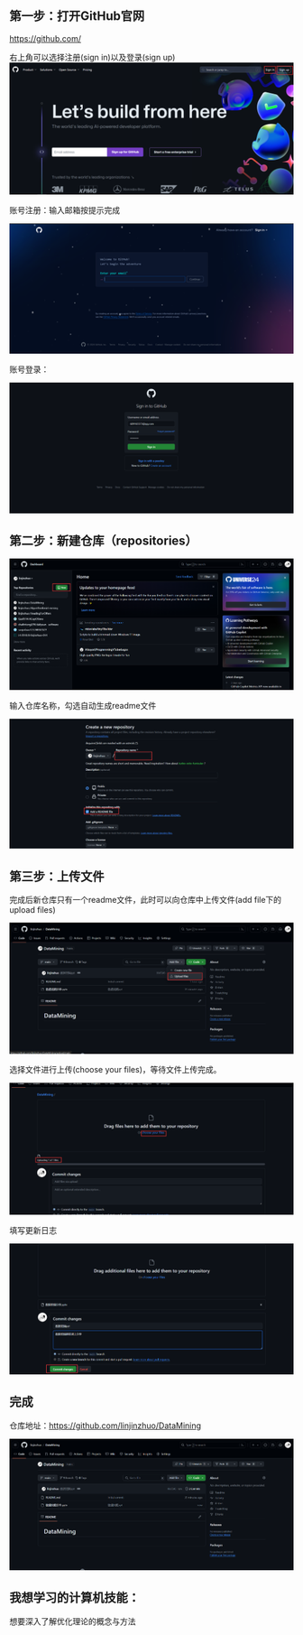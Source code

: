 ## 第一步：打开GitHub官网

https://github.com/

右上角可以选择注册(sign in)以及登录(sign up)![](images/image-20240425150940230.png)

账号注册：输入邮箱按提示完成

![](images/image-20240425151953382.png)

账号登录：

![](images/image-20240425152344527.png)

## 第二步：新建仓库（repositories）

![](images/image-20240425152711847.png)

输入仓库名称，勾选自动生成readme文件

![](images/image-20240425153226460.png)

## 第三步：上传文件

完成后新仓库只有一个readme文件，此时可以向仓库中上传文件(add file下的upload files)

![](images/image-20240425153653442.png)

选择文件进行上传(choose your files)，等待文件上传完成。

![](images/image-20240425145929704.png)

填写更新日志

![](images/image-20240425150412470.png)

## 完成

仓库地址：https://github.com/linjinzhuo/DataMining

![](images/image-20240425150454592.png)

## 我想学习的计算机技能：

想要深入了解优化理论的概念与方法
